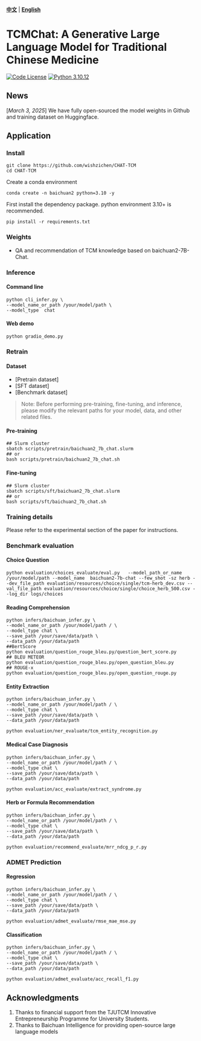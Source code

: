 [**中文**](./README_ZH.md) | [**English**](./README.md)

<p align="center" width="100%">
</p>

# TCMChat: A Generative Large Language Model for Traditional Chinese Medicine

[![Code License](https://img.shields.io/badge/Code%20License-Apache_2.0-green.svg)](https://github.com/SCIR-HI/Huatuo-Llama-Med-Chinese/blob/main/LICENSE) [![Python 3.10.12](https://img.shields.io/badge/python-3.10.12-blue.svg)](https://www.python.org/downloads/release/python-390/)

## News
[*March 3, 2025*] We have fully open-sourced the model weights in Github and training dataset on Huggingface.                                   

## Application

### Install
```shell
git clone https://github.com/wishzichen/CHAT-TCM
cd CHAT-TCM
```
Create a conda environment
```shell
conda create -n baichuan2 python=3.10 -y
```
First install the dependency package. python environment 3.10+ is recommended.

```shell
pip install -r requirements.txt
```

### Weights 
- QA and recommendation of TCM knowledge based on baichuan2-7B-Chat.

### Inference
#### Command line

```
python cli_infer.py \
--model_name_or_path /your/model/path \
--model_type  chat
```

#### Web demo

```
python gradio_demo.py
```

### Retrain
#### Dataset

- [Pretrain dataset]
- [SFT dataset]
- [Benchmark dataset]

> Note: Before performing pre-training, fine-tuning, and inference, please modify the relevant paths for your model, data, and other related files.
#### Pre-training

```shell
## Slurm cluster
sbatch scripts/pretrain/baichuan2_7b_chat.slurm
## or
bash scripts/pretrain/baichuan2_7b_chat.sh
```

#### Fine-tuning
```shell
## Slurm cluster
sbatch scripts/sft/baichuan2_7b_chat.slurm
## or
bash scripts/sft/baichuan2_7b_chat.sh
```
### Training details

Please refer to the experimental section of the paper for instructions.


### Benchmark evaluation

#### Choice Question
```shell
python evaluation/choices_evaluate/eval.py   --model_path_or_name /your/model/path --model_name  baichuan2-7b-chat --few_shot -sz herb --dev_file_path evaluation/resources/choice/single/tcm-herb_dev.csv --val_file_path evaluation/resources/choice/single/choice_herb_500.csv --log_dir logs/choices
```

#### Reading Comprehension
```shell
python infers/baichuan_infer.py \
--model_name_or_path /your/model/path / \
--model_type chat \
--save_path /your/save/data/path \
--data_path /your/data/path
##BertScore
python evaluation/question_rouge_bleu.py/question_bert_score.py
## BLEU METEOR
python evaluation/question_rouge_bleu.py/open_question_bleu.py
## ROUGE-x
python evaluation/question_rouge_bleu.py/open_question_rouge.py

```

#### Entity Extraction
```shell
python infers/baichuan_infer.py \
--model_name_or_path /your/model/path / \
--model_type chat \
--save_path /your/save/data/path \
--data_path /your/data/path

python evaluation/ner_evaluate/tcm_entity_recognition.py

```

#### Medical Case Diagnosis
```shell
python infers/baichuan_infer.py \
--model_name_or_path /your/model/path / \
--model_type chat \
--save_path /your/save/data/path \
--data_path /your/data/path

python evaluation/acc_evaluate/extract_syndrome.py

```

#### Herb or Formula Recommendation
```shell
python infers/baichuan_infer.py \
--model_name_or_path /your/model/path / \
--model_type chat \
--save_path /your/save/data/path \
--data_path /your/data/path

python evaluation/recommend_evaluate/mrr_ndcg_p_r.py

```
### ADMET Prediction
#### Regression
```shell
python infers/baichuan_infer.py \
--model_name_or_path /your/model/path / \
--model_type chat \
--save_path /your/save/data/path \
--data_path /your/data/path

python evaluation/admet_evaluate/rmse_mae_mse.py

```
#### Classification
```shell
python infers/baichuan_infer.py \
--model_name_or_path /your/model/path / \
--model_type chat \
--save_path /your/save/data/path \
--data_path /your/data/path

python evaluation/admet_evaluate/acc_recall_f1.py

```
## Acknowledgments
1. Thanks to financial support from the TJUTCM Innovative Entrepreneurship Programme for University Students.
2. Thanks to Baichuan Intelligence for providing open-source large language models